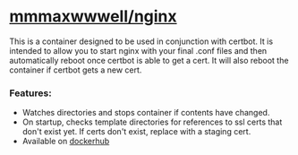 # [mmmaxwwwell/nginx](https://github.com/mmmaxwwwell/nginx)

This is a container designed to be used in conjunction with certbot. It is intended to allow you to start nginx with your final .conf files and then automatically reboot once certbot is able to get a cert. It will also reboot the container if certbot gets a new cert.

### Features:

* Watches directories and stops container if contents have changed.
* On startup, checks template directories for references to ssl certs that don't exist yet. If certs don't exist, replace with a staging cert.
* Available on [dockerhub](https://hub.docker.com/r/mmmaxwwwell/nginx)
